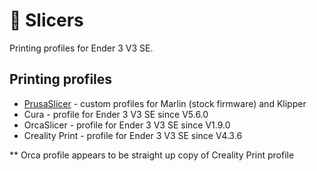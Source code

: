 # 🔪 Slicers

Printing profiles for Ender 3 V3 SE.

## Printing profiles

* [PrusaSlicer](https://github.com/suchmememanyskill/PrusaSlicer-Ender3-v3-SE-Config) - custom profiles for Marlin (stock firmware) and Klipper
* Cura - profile for Ender 3 V3 SE since V5.6.0
* OrcaSlicer - profile for Ender 3 V3 SE since V1.9.0
* Creality Print - profile for Ender 3 V3 SE since V4.3.6

\*\* Orca profile appears to be straight up copy of Creality Print profile
